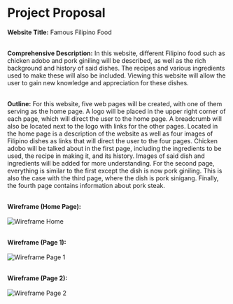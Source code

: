 # Project Proposal

**Website Title:** Famous Filipino Food <br /> <br />

**Comprehensive Description:**  In this website, different Filipino food such as chicken adobo and pork giniling will be described, as well as the rich background and history of said dishes. The recipes and various ingredients used to make these will also be included. Viewing this website will allow the user to gain new knowledge and appreciation for these dishes.  <br /> <br />

**Outline:** For this website, five web pages will be created, with one of them serving as the home page. A logo will be placed in the upper right corner of each page, which will direct the user to the home page. A breadcrumb will also be located next to the logo with links for the other pages. Located in the home page is a description of the website as well as four images of Filipino dishes as links that will direct the user to the four pages. Chicken adobo will be talked about in the first page, including the ingredients to be used, the recipe in making it, and its history. Images of said dish and ingredients will be added for more understanding. For the second page, everything is similar to the first except the dish is now pork giniling. This is also the case with the third page, where the dish is pork sinigang. Finally, the fourth page contains information about pork steak. <br /> <br />

**Wireframe (Home Page):** <br /> <br /> ![Wireframe Home](https://user-images.githubusercontent.com/112676632/192101386-b0e8896d-779b-49b0-8286-1fd10424eeec.jpg) <br /> <br />

**Wireframe (Page 1):** <br /> <br /> ![Wireframe Page 1](https://user-images.githubusercontent.com/112676632/192102214-03e5c412-2637-416a-a9d8-6bc077618866.jpg) <br /> <br />

**Wireframe (Page 2):** <br /> <br /> ![Wireframe Page 2](https://user-images.githubusercontent.com/112676632/192102605-09c02904-822d-4dde-97fc-123e68995dfe.jpg) <br /> <br />

 

